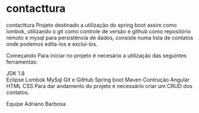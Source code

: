 # contacttura
contacttura
Projeto destinado a utilização do spring boot assim como lombok, utilizando o git como controle de versão e github como repositório remoto e mysql para persistência de dados, consiste numa lista de contatos onde podemos edita-los e exclui-los.

Começando
Para iniciar no projeto é necesário a utilização das seguintes ferramentas:

JDK 1.8  
Eclipse
Lombok
MySql
Git e GitHub
Spring boot
Maven
Contrução
Angular
HTML
CSS
Para dar andamento do projeto é necessário criar um CRUD dos contatos.

Equipe
Adriano Barbosa
